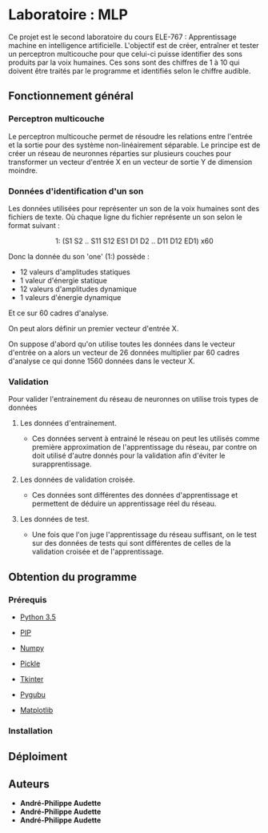# Laboratoire : MLP

Ce projet est le second laboratoire du cours ELE-767 : Apprentissage machine en intelligence artificielle. L'objectif est de créer,
entraîner et tester un perceptron multicouche pour que celui-ci puisse identifier des sons produits par la voix humaines. Ces sons
sont des chiffres de 1 à 10 qui doivent être traités par le programme et identifiés selon le chiffre audible.

## Fonctionnement général

### Perceptron multicouche

Le perceptron multicouche permet de résoudre les relations entre l'entrée et la sortie pour des système non-linéairement séparable. Le principe est de créer un réseau de neuronnes réparties sur plusieurs couches pour transformer un vecteur d'entrée X en un vecteur de sortie Y de dimension moindre. 

### Données d'identification d'un son

Les données utilisées pour représenter un son de la voix humaines sont des fichiers de texte. Où chaque ligne du fichier représente un son selon le format suivant : 

<p align="center">1: (S1 S2 .. S11 S12 ES1 D1 D2 .. D11 D12 ED1) x60</p>
        
Donc la donnée du son 'one' (1:) possède : 
* 12 valeurs d'amplitudes statiques
* 1  valeur d'énergie statique
* 12 valeurs d'amplitudes dynamique
* 1 valeurs d'énergie dynamique
        
Et ce sur 60 cadres d'analyse.

On peut alors définir un premier vecteur d'entrée X. 

On suppose d'abord qu'on utilise toutes les données dans le vecteur d'entrée on a alors un vecteur de 26 données multiplier par 60 cadres d'analyse ce qui donne 1560 données dans le vecteur X.

### Validation 

Pour valider l'entrainement du réseau de neuronnes on utilise trois types de données
1. Les données d'entrainement.

    * Ces données servent à entrainé le réseau on peut les utilisés comme première approximation de l'apprentissage du réseau, par contre on doit utilisé d'autre donnés pour la validation afin d'éviter le surapprentissage.
2. Les données de validation croisée.

    * Ces données sont différentes des données d'apprentissage et permettent de déduire un apprentissage réel du réseau.
3. Les données de test.

    * Une fois que l'on juge l'apprentissage du réseau suffisant, on le test sur des données de tests qui sont différentes de celles de la validation croisée et de l'apprentissage.
## Obtention du programme


### Prérequis


  * [Python 3.5](https://www.python.org/downloads/release/python-370/)


  
  * [PIP](https://pypi.org/project/pip/)



  * [Numpy](https://pypi.org/project/numpy/)



  * [Pickle](https://pypi.org/project/pickle5/)



  * [Tkinter](https://pypi.org/project/tkinter3000/)
  


  * [Pygubu](https://pypi.org/project/pygubu/)
  
  
  
  * [Matplotlib](https://matplotlib.org/)


### Installation


## Déploiment


## Auteurs

* **André-Philippe Audette**
* **André-Philippe Audette**
* **André-Philippe Audette**

